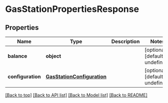 # GasStationPropertiesResponse

## Properties

|Name | Type | Description | Notes|
|------------ | ------------- | ------------- | -------------|
|**balance** | **object** |  | [optional] [default to undefined]|
|**configuration** | [**GasStationConfiguration**](GasStationConfiguration.md) |  | [optional] [default to undefined]|




[[Back to top]](#) [[Back to API list]](../../README.md#documentation-for-api-endpoints) [[Back to Model list]](../../README.md#documentation-for-models) [[Back to README]](../../README.md)
